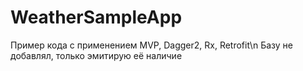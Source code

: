 # WeatherSampleApp
Пример кода с применением MVP, Dagger2, Rx, Retrofit\n
Базу не добавлял, только эмитирую её наличие
